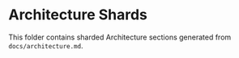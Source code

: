# Architecture Shards

This folder contains sharded Architecture sections generated from `docs/architecture.md`.


